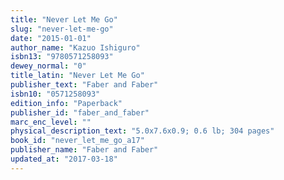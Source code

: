 ```yaml
---
title: "Never Let Me Go"
slug: "never-let-me-go"
date: "2015-01-01"
author_name: "Kazuo Ishiguro"
isbn13: "9780571258093"
dewey_normal: "0"
title_latin: "Never Let Me Go"
publisher_text: "Faber and Faber"
isbn10: "0571258093"
edition_info: "Paperback"
publisher_id: "faber_and_faber"
marc_enc_level: ""
physical_description_text: "5.0x7.6x0.9; 0.6 lb; 304 pages"
book_id: "never_let_me_go_a17"
publisher_name: "Faber and Faber"
updated_at: "2017-03-18"
---
```



